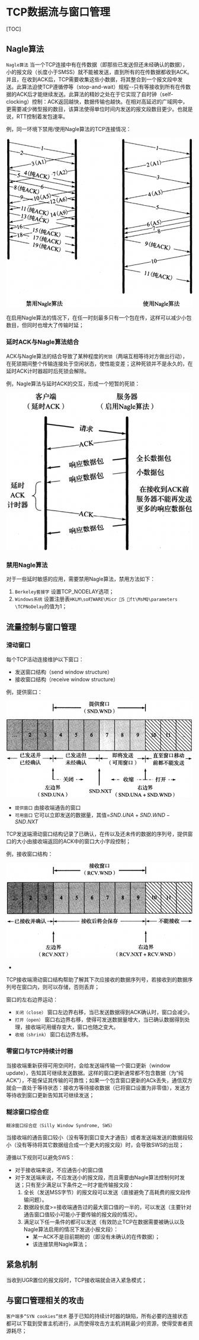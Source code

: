 # TCP数据流与窗口管理

[TOC]



## Nagle算法

`Nagle算法` 当一个TCP连接中有在传数据（即那些已发送但还未经确认的数据），小的报文段（长度小于SMSS）就不能被发送，直到所有的在传数据都收到ACK。并且，在收到ACK后，TCP需要收集这些小数据，将其整合到一个报文段中发送。此算法迫使TCP遵循停等（stop-and-wait）规程--只有等接收到所有在传数据的ACK后才能继续发送。此算法的精妙之处在于它实现了自时钟（self-clocking）控制：ACK返回越快，数据传输也越快。在相对高延迟的广域网中，更需要减少微型报的数目，该算法使得单位时间内发送的报文段数目更少。也就是说，RTT控制着发包速率。

例，同一环境下禁用/使用Nagle算法的TCP连接情况：

![15_6](res/15_6.png)

在启用Nagle算法的情况下，在任一时刻最多只有一个包在传，这样可以减少小包数目，但同时也增大了传输时延；

### 延时ACK与Nagle算法结合

ACK与Nagle算法的结合导致了某种程度的`死锁`（两端互相等待对方做出行动），在死锁期间整个传输连接处于空闲状态，使性能变差；这种死锁并不是永久的，在延时ACK计时器超时后死锁会解除。

例，Nagle算法与延时ACK的交互，形成一个短暂的死锁：

![15_7](res/15_7.png)

### 禁用Nagle算法

对于一些延时敏感的应用，需要禁用Nagle算法，禁用方法如下：

1. `Berkeley套接字` 设置TCP_NODELAY选项；
2. `Windows系统` 设置注册表`HKLM\so盯WARE\Micr ゚S ゚ft\MsMQ\parameters \TCPNoDelay`的值为1；



## 流量控制与窗口管理

### 滑动窗口

每个TCP活动连接维护以下窗口：

- 发送窗口结构（send window structure）
- 接收窗口结构（receive window structure）

例，提供窗口：

![15_9](res/15_9.png)

- `提供窗口` 由接收端通告的窗口
- `可用窗口` 它可以立即发送的数据量，其值=$SND.UNA + SND.WND - SND.NXT$

TCP发送端滑动窗口结构记录了已确认，在传以及还未传的数据的序列号，提供窗口的大小由接收端返回的ACK中的窗口大小字段控制；

例，接收窗口结构：

![15_10](res/15_10.png)

- 

TCP接收端滑动窗口结构帮助了解其下次应接收的数据序列号，若接收到的数据序列号在窗口内，则可以存储，否则丢弃；

窗口的左右边界运动：

- `关闭（close）` 窗口左边界右移，当已发送数据得到ACK确认时，窗口会减少。
- `打开（open）` 窗口右边界右移，使得可发送数据量增大，当已确认数据得到处理，接收端可用缓存变大，窗口也随之变大。
- `收缩（shrink）` 窗口右边界左移。

### 零窗口与TCP持续计时器

当接收端重新获得可用空间时，会给发送端传输一个窗口更新（window update），告知其可继续发送数据。这样的窗口更新通常都不包含数据（为“纯ACK”），不能保证其传输的可靠性；如果一个包含窗口更新的ACk丢失，通信双方就会一直处于等待状态：接收方等待接收数据（已将窗口设置为非零值），发送方等待收到窗口更新告知其可继续发送；

### 糊涂窗口综合症

`糊涂窗口综合症（Silly Window Syndrome, SWS）` 

当接收端的通告窗口较小（没有等到窗口变大才通告）或者发送端发送的数据段较小（没有等待将其它数据组合成一个更大的报文段）时，会导致SWS的出现；

遵循以下规则可以避免SWS：

- 对于接收端来说，不应通告小的窗口值
- 对于发送端来说，不应发送小的报文段，而且需要由Nagle算法控制何时发送；只有至少满足以下条件之一时才能传输报文段：
  1. 全长（发送MSS字节）的报文段可以发送（直接避免了高耗费的报文段传输问题）。
  2. 数据段长度>=接收端通告过的最大窗口值的一半的，可以发送（主要针对通告窗口值较小可能小于要传输的报文段的情况）。
  3. 满足以下任一条件的都可以发送（有效防止TCP在数据需要被确认以及Nagle算法启用的情况下发送小报文段）：
     - 某一ACK不是目前期盼的（即没有未确认的在传数据）；
     - 该连接禁用Nagle算法；



## 紧急机制

当收到UGR置位的报文段时，TCP接收端就会进入紧急模式；



## 与窗口管理相关的攻击

`客户端多“SYN cookies”技术` 基于已知的持续计时器的缺陷，所有必要的连接状态都可以下载到受害主机进行，从而使得攻击方主机消耗最少的资源，使得受害者资源耗尽；